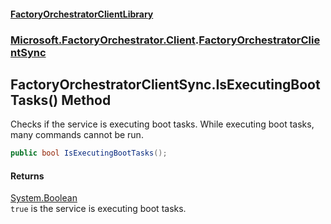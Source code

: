 #### [FactoryOrchestratorClientLibrary](./FactoryOrchestratorClientLibrary.md 'FactoryOrchestratorClientLibrary')
### [Microsoft.FactoryOrchestrator.Client](./Microsoft-FactoryOrchestrator-Client.md 'Microsoft.FactoryOrchestrator.Client').[FactoryOrchestratorClientSync](./Microsoft-FactoryOrchestrator-Client-FactoryOrchestratorClientSync.md 'Microsoft.FactoryOrchestrator.Client.FactoryOrchestratorClientSync')
## FactoryOrchestratorClientSync.IsExecutingBootTasks() Method
Checks if the service is executing boot tasks. While executing boot tasks, many commands cannot be run.  
```csharp
public bool IsExecutingBootTasks();
```
#### Returns
[System.Boolean](https://docs.microsoft.com/en-us/dotnet/api/System.Boolean 'System.Boolean')  
`true` is the service is executing boot tasks.  
